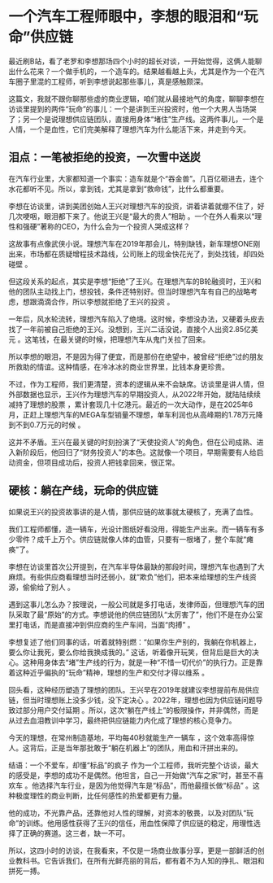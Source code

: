 # 一个汽车工程师眼中，李想的眼泪和“玩命”供应链

最近刷B站，看了老罗和李想那场四个小时的超长对谈，一开始觉得，这俩人能聊出什么花来？一个做手机的，一个造车的。结果越看越上头，尤其是作为一个在汽车圈子里混的工程师，听到李想说起那些事儿，真是感触颇深。

这篇文，我就不跟你聊那些虚的商业逻辑，咱们就从最接地气的角度，聊聊李想在访谈里提到的两件“玩命”的事儿：一个是讲到王兴投资时，他一个大男人当场哭了；另一个是说理想供应链团队，直接用身体“堵住”生产线。这两件事儿，一个是人情，一个是血性，它们完美解释了理想汽车为什么能活下来，并走到今天。

## 泪点：一笔被拒绝的投资，一次雪中送炭

在汽车行业里，大家都知道一个事实：造车就是个“吞金兽”。几百亿砸进去，连个水花都听不见。所以，拿到钱，尤其是拿到“救命钱”，比什么都重要。

李想在访谈里，讲到美团创始人王兴对理想汽车的投资，讲着讲着就绷不住了，好几次哽咽，眼泪都下来了。他说王兴是“最大的贵人”相助 。一个在外人看来以“理性和强硬”著称的CEO，为什么会为一个投资人哭成这样？

这故事有点像武侠小说。理想汽车在2019年那会儿，特别缺钱，新车理想ONE刚出来，市场都在质疑增程技术路线，公司账上的现金快花光了，到处找钱，却四处碰壁 。

但这段关系的起点，其实是李想“拒绝”了王兴。在理想汽车的B轮融资时，王兴和他的团队主动找上门，想投钱，条件还特别好。但当时理想汽车有自己的战略考虑，想跟滴滴合作，所以李想就拒绝了王兴的投资 。

一年后，风水轮流转，理想汽车陷入了绝境。这时候，李想没办法，又硬着头皮去找了一年前被自己拒绝的王兴。没想到，王兴二话没说，直接个人出资2.85亿美元 。这笔钱，在最关键的时候，把理想汽车从鬼门关拉了回来。

所以李想的眼泪，不是因为得了便宜，而是那份在绝望中，被曾经“拒绝”过的朋友所救助的情谊。这种情感，在冷冰冰的商业世界里，比钱本身更珍贵。

不过，作为工程师，我们更清楚，资本的逻辑从来不会缺席。访谈里是讲人情，但外部数据也显示，王兴作为理想汽车的早期投资人，从2022年开始，就陆陆续续减持了理想的股票 ，累计套现几十亿港元。最近的一次大动作，是在2025年6月，正赶上理想汽车的MEGA车型销量不理想，单车利润也从高峰期的1.78万元降到不到0.7万元的时候 。

这并不矛盾。王兴在最关键的时刻扮演了“天使投资人”的角色，但在公司成熟、进入新阶段后，他回归了“财务投资人”的本色。这就像一个项目，早期需要有人给启动资金，但项目成功后，投资人把钱拿回来，很正常。

## 硬核：躺在产线，玩命的供应链

如果说王兴的投资故事讲的是人情，那供应链的故事就太硬核了，充满了血性。

我们工程师都懂，造一辆车，光设计图纸好看没用，得能生产出来。而一辆车有多少零件？成千上万个。供应链就像人体的血管，只要有一根堵了，整个车就“瘫痪”了。

李想在访谈里首次公开提到，在汽车半导体最缺的那段时间，理想汽车也遇到了大麻烦。有些供应商看理想当时还弱小，就“欺负”他们，把本来给理想的生产线资源，偷偷给了别人 。

遇到这事儿怎么办？按理说，一般公司就是多打电话，发律师函，但理想汽车的团队采取了最“原始”的方式。李想说他的供应链团队“太厉害了”，他们不是在办公室里打电话，而是直接冲到供应商的生产车间，当面“肉搏” 。

李想复述了他们同事的话，听着就特别燃：“如果你生产别的，我躺在你机器上，要么你让我死，要么你给我换成我的。”  这话，听着像开玩笑，但背后是巨大的决心。这种用身体去“堵”生产线的行为，就是一种“不惜一切代价”的执行力。正是靠着这种近乎偏执的“玩命”精神，理想的生产和交付才得以维系 。

回头看，这种经历塑造了理想的团队。王兴早在2019年就建议李想提前布局供应链，但当时理想账上没多少钱，没下定决心 。2022年，理想也因为供应链问题导致过部分用户交付延期 。所以，这次“躺在产线上”的极限操作，并非偶然，而是从过去血泪教训中学习，最终把供应链能力内化成了理想的核心竞争力。

今天的理想，在常州制造基地，平均每40秒就能生产一辆车 ，这个效率高得惊人。这背后，正是当年那批敢于“躺在机器上”的团队，用血和汗拼出来的。

结语：一个不爱车，却懂“标品”的疯子
作为一个工程师，我听完整个访谈，最大的感受是，李想的成功不是偶然。他坦言，自己一开始做“汽车之家”时，甚至不喜欢车 。他选择汽车行业，是因为他觉得汽车是“标品”，而他最擅长做“标品” 。这种极度理性的商业判断，比任何感性的热爱都更有力量。

他的成功，不光靠产品，还靠他对人性的理解，对资本的敬畏，以及对团队“玩命”的训练。他用感性获得了王兴的信任，用血性保障了供应链的稳定，用理性选择了正确的赛道。这三者，缺一不可。

所以，这四小时的访谈，在我看来，不仅是一场商业故事分享，更是一部鲜活的创业教科书。它告诉我们，在所有光鲜亮丽的背后，都有着不为人知的挣扎、眼泪和拼死一搏。
